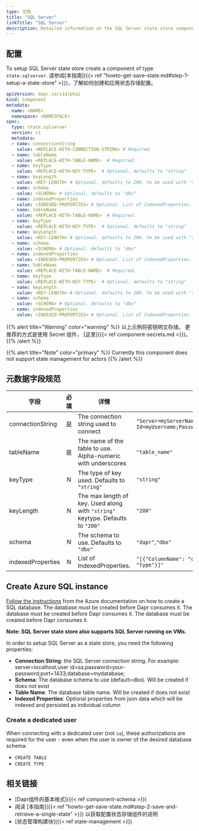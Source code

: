```yaml
---
type: 文档
title: "SQL Server"
linkTitle: "SQL Server"
description: Detailed information on the SQL Server state store component
---
```


## 配置

To setup SQL Server state store create a component of type `state.sqlserver`. 请参阅[本指南]({{< ref "howto-get-save-state.md#step-1-setup-a-state-store" >}})，了解如何创建和应用状态存储配置。


```yaml
apiVersion: dapr.io/v1alpha1
kind: Component
metadata:
  name: <NAME>
  namespace: <NAMESPACE>
spec:
  type: state.sqlserver
  version: v1
  metadata:
  - name: connectionString
    value: <REPLACE-WITH-CONNECTION-STRING> # Required.
  - name: tableName
    value: <REPLACE-WITH-TABLE-NAME>  # Required.
  - name: keyType 
    value: <REPLACE-WITH-KEY-TYPE>  # Optional. defaults to "string"
  - name: keyLength
    value: <KEY-LENGTH> # Optional. defaults to 200. Yo be used with "string" keyType
  - name: schema
    value: <SCHEMA> # Optional. defaults to "dbo"
  - name: indexedProperties
    value: <INDEXED-PROPERTIES> # Optional. List of IndexedProperties.
  - name: tableName
    value: <REPLACE-WITH-TABLE-NAME>  # Required.
  - name: keyType 
    value: <REPLACE-WITH-KEY-TYPE>  # Optional. defaults to "string"
  - name: keyLength
    value: <KEY-LENGTH> # Optional. defaults to 200. Yo be used with "string" keyType
  - name: schema
    value: <SCHEMA> # Optional. defaults to "dbo"
  - name: indexedProperties
    value: <INDEXED-PROPERTIES> # Optional. List of IndexedProperties.
  - name: tableName
    value: <REPLACE-WITH-TABLE-NAME>  # Required.
  - name: keyType 
    value: <REPLACE-WITH-KEY-TYPE>  # Optional. defaults to "string"
  - name: keyLength
    value: <KEY-LENGTH> # Optional. defaults to 200. Yo be used with "string" keyType
  - name: schema
    value: <SCHEMA> # Optional. defaults to "dbo"
  - name: indexedProperties
    value: <INDEXED-PROPERTIES> # Optional. List of IndexedProperties. 

```

{{% alert title="Warning" color="warning" %}}
以上示例将密钥明文存储。 更推荐的方式是使用 Secret 组件， [这里]({{< ref component-secrets.md >}})。
{{% /alert %}}

{{% alert title="Note" color="primary" %}}
Currently this component does not support state management for actors
{{% /alert %}}

## 元数据字段规范

| 字段                | 必填 | 详情                                                                             | 示例                                                                                                  |
| ----------------- |:--:| ------------------------------------------------------------------------------ | --------------------------------------------------------------------------------------------------- |
| connectionString  | 是  | The connection string used to connect                                          | `"Server=myServerName\myInstanceName;Database=myDataBase;User Id=myUsername;Password=myPassword;"` |
| tableName         | 是  | The name of the table to use. Alpha-numeric with underscores                   | `"table_name"`                                                                                      |
| keyType           | N  | The type of key used. Defaults to `"string"`                                   | `"string"`                                                                                          |
| keyLength         | N  | The max length of key. Used along with `"string"` keytype. Defaults to `"200"` | `"200"`                                                                                             |
| schema            | N  | The schema to use. Defaults to `"dbo"`                                         | `"dapr"`,`"dbo"`                                                                                    |
| indexedProperties | N  | List of IndexedProperties.                                                     | `"[{"ColumnName": "column", "Property": "property", "Type": "type"}]"`                              |


## Create Azure SQL instance

[Follow the instructions](https://docs.microsoft.com/azure/sql-database/sql-database-single-database-get-started?tabs=azure-portal) from the Azure documentation on how to create a SQL database.  The database must be created before Dapr consumes it.  The database must be created before Dapr consumes it.  The database must be created before Dapr consumes it.

**Note: SQL Server state store also supports SQL Server running on VMs.**

In order to setup SQL Server as a state store, you need the following properties:

- **Connection String**: the SQL Server connection string. For example: server=localhost;user id=sa;password=your-password;port=1433;database=mydatabase;
- **Schema**: The database schema to use (default=dbo). Will be created if does not exist
- **Table Name**: The database table name. Will be created if does not exist
- **Indexed Properties**: Optional properties from json data which will be indexed and persisted as individual column

### Create a dedicated user

When connecting with a dedicated user (not `sa`), these authorizations are required for the user - even when the user is owner of the desired database schema:

- `CREATE TABLE`
- `CREATE TYPE`

## 相关链接
- [Dapr组件的基本格式]({{< ref component-schema >}})
- 阅读 [本指南]({{< ref "howto-get-save-state.md#step-2-save-and-retrieve-a-single-state" >}}) 以获取配置状态存储组件的说明
- [状态管理构建块]({{< ref state-management >}})
